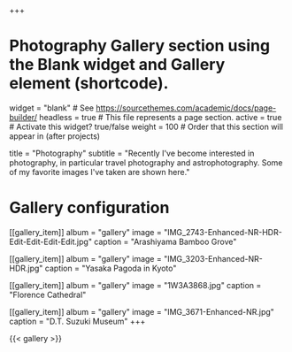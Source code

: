 +++
# Photography Gallery section using the Blank widget and Gallery element (shortcode).
widget = "blank"  # See https://sourcethemes.com/academic/docs/page-builder/
headless = true  # This file represents a page section.
active = true  # Activate this widget? true/false
weight = 100  # Order that this section will appear in (after projects)

title = "Photography"
subtitle = "Recently I've become interested in photography, in particular travel photography and astrophotography. Some of my favorite images I've taken are shown here."

# Gallery configuration
[[gallery_item]]
album = "gallery"
image = "IMG_2743-Enhanced-NR-HDR-Edit-Edit-Edit-Edit.jpg"
caption = "Arashiyama Bamboo Grove"

[[gallery_item]]
album = "gallery"
image = "IMG_3203-Enhanced-NR-HDR.jpg"
caption = "Yasaka Pagoda in Kyoto"

[[gallery_item]]
album = "gallery"
image = "1W3A3868.jpg"
caption = "Florence Cathedral"

[[gallery_item]]
album = "gallery"
image = "IMG_3671-Enhanced-NR.jpg"
caption = "D.T. Suzuki Museum"
+++

{{< gallery >}}